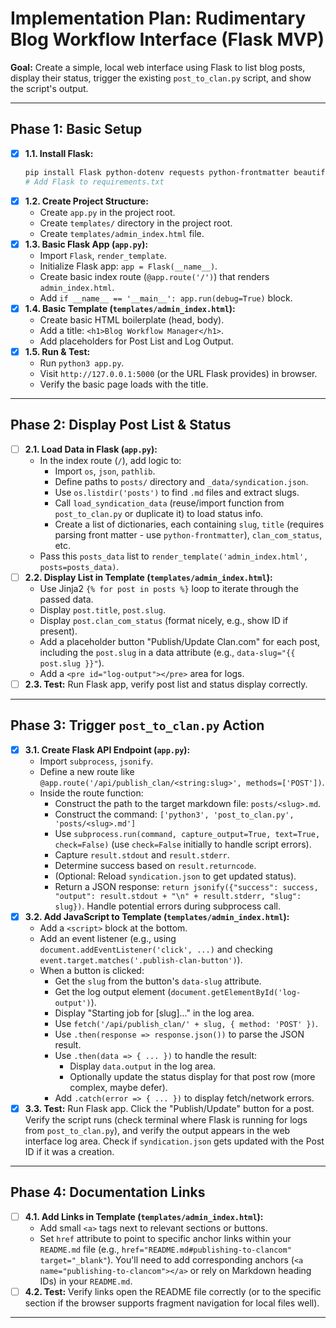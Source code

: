 # Implementation Plan: Rudimentary Blog Workflow Interface (Flask MVP)

**Goal:** Create a simple, local web interface using Flask to list blog posts, display their status, trigger the existing `post_to_clan.py` script, and show the script's output.

---

## Phase 1: Basic Setup

* [X] **1.1. Install Flask:**
  ```bash
  pip install Flask python-dotenv requests python-frontmatter beautifulsoup4 lxml # Ensure all needed deps are listed
  # Add Flask to requirements.txt
  ```
* [X] **1.2. Create Project Structure:**
  * Create `app.py` in the project root.
  * Create `templates/` directory in the project root.
  * Create `templates/admin_index.html` file.
* [X] **1.3. Basic Flask App (`app.py`):**
  * Import `Flask`, `render_template`.
  * Initialize Flask app: `app = Flask(__name__)`.
  * Create basic index route (`@app.route('/')`) that renders `admin_index.html`.
  * Add `if __name__ == '__main__': app.run(debug=True)` block.
* [X] **1.4. Basic Template (`templates/admin_index.html`):**
  * Create basic HTML boilerplate (head, body).
  * Add a title: `<h1>Blog Workflow Manager</h1>`.
  * Add placeholders for Post List and Log Output.
* [X] **1.5. Run & Test:**
  * Run `python3 app.py`.
  * Visit `http://127.0.0.1:5000` (or the URL Flask provides) in browser.
  * Verify the basic page loads with the title.

---

## Phase 2: Display Post List & Status

* [ ] **2.1. Load Data in Flask (`app.py`):**
  * In the index route (`/`), add logic to:
    * Import `os`, `json`, `pathlib`.
    * Define paths to `posts/` directory and `_data/syndication.json`.
    * Use `os.listdir('posts')` to find `.md` files and extract slugs.
    * Call `load_syndication_data` (reuse/import function from `post_to_clan.py` or duplicate it) to load status info.
    * Create a list of dictionaries, each containing `slug`, `title` (requires parsing front matter - use `python-frontmatter`), `clan_com_status`, etc.
  * Pass this `posts_data` list to `render_template('admin_index.html', posts=posts_data)`.
* [ ] **2.2. Display List in Template (`templates/admin_index.html`):**
  * Use Jinja2 `{% for post in posts %}` loop to iterate through the passed data.
  * Display `post.title`, `post.slug`.
  * Display `post.clan_com_status` (format nicely, e.g., show ID if present).
  * Add a placeholder button "Publish/Update Clan.com" for each post, including the `post.slug` in a data attribute (e.g., `data-slug="{{ post.slug }}"`).
  * Add a `<pre id="log-output"></pre>` area for logs.
* [ ] **2.3. Test:** Run Flask app, verify post list and status display correctly.

---

## Phase 3: Trigger `post_to_clan.py` Action

* [X] **3.1. Create Flask API Endpoint (`app.py`):**
  * Import `subprocess`, `jsonify`.
  * Define a new route like `@app.route('/api/publish_clan/<string:slug>', methods=['POST'])`.
  * Inside the route function:
    * Construct the path to the target markdown file: `posts/<slug>.md`.
    * Construct the command: `['python3', 'post_to_clan.py', 'posts/<slug>.md']`
    * Use `subprocess.run(command, capture_output=True, text=True, check=False)` (use `check=False` initially to handle script errors).
    * Capture `result.stdout` and `result.stderr`.
    * Determine success based on `result.returncode`.
    * (Optional: Reload `syndication.json` to get updated status).
    * Return a JSON response: `return jsonify({"success": success, "output": result.stdout + "\n" + result.stderr, "slug": slug})`. Handle potential errors during subprocess call.
* [X] **3.2. Add JavaScript to Template (`templates/admin_index.html`):**
  * Add a `<script>` block at the bottom.
  * Add an event listener (e.g., using `document.addEventListener('click', ...)` and checking `event.target.matches('.publish-clan-button')`).
  * When a button is clicked:
    * Get the `slug` from the button's `data-slug` attribute.
    * Get the log output element (`document.getElementById('log-output')`).
    * Display "Starting job for [slug]..." in the log area.
    * Use `fetch('/api/publish_clan/' + slug, { method: 'POST' })`.
    * Use `.then(response => response.json())` to parse the JSON result.
    * Use `.then(data => { ... })` to handle the result:
      * Display `data.output` in the log area.
      * Optionally update the status display for that post row (more complex, maybe defer).
    * Add `.catch(error => { ... })` to display fetch/network errors.
* [X] **3.3. Test:** Run Flask app. Click the "Publish/Update" button for a post. Verify the script runs (check terminal where Flask is running for logs from `post_to_clan.py`), and verify the output appears in the web interface log area. Check if `syndication.json` gets updated with the Post ID if it was a creation.

---

## Phase 4: Documentation Links

* [ ] **4.1. Add Links in Template (`templates/admin_index.html`):**
  * Add small `<a>` tags next to relevant sections or buttons.
  * Set `href` attribute to point to specific anchor links within your `README.md` file (e.g., `href="README.md#publishing-to-clancom" target="_blank"`). You'll need to add corresponding anchors (`<a name="publishing-to-clancom"></a>` or rely on Markdown heading IDs) in your `README.md`.
* [ ] **4.2. Test:** Verify links open the README file correctly (or to the specific section if the browser supports fragment navigation for local files well).

---

